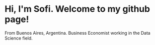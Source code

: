 # Hi, I'm Sofi. Welcome to my github page!

From Buenos Aires, Argentina. Business Economist working in the Data Science field.
